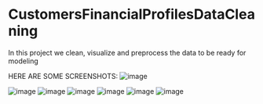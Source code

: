 # CustomersFinancialProfilesDataCleaning

In this project we clean, visualize and preprocess the data to be ready for modeling

HERE ARE SOME SCREENSHOTS:
![image](https://github.com/assemihab/CustomersFinancialProfilesDataCleaning/assets/87605812/612aae78-3e4d-4a50-8c9e-abd073d74c33)

![image](https://github.com/assemihab/CustomersFinancialProfilesDataCleaning/assets/87605812/166db586-3bee-4ee6-804e-4d6b1761e8ae)
![image](https://github.com/assemihab/CustomersFinancialProfilesDataCleaning/assets/87605812/98d6035e-3913-418b-b6bb-ffbd8f1e9049)
![image](https://github.com/assemihab/CustomersFinancialProfilesDataCleaning/assets/87605812/48628592-1825-4281-93c9-796911860a73)
![image](https://github.com/assemihab/CustomersFinancialProfilesDataCleaning/assets/87605812/dfea7021-c2bb-444b-ad5b-4c9bea5feb8d)
![image](https://github.com/assemihab/CustomersFinancialProfilesDataCleaning/assets/87605812/63ff48aa-5ede-426f-8c61-44d39a2fc776)
![image](https://github.com/assemihab/CustomersFinancialProfilesDataCleaning/assets/87605812/88268e8a-89f4-4a12-9915-95b8f3817050)




